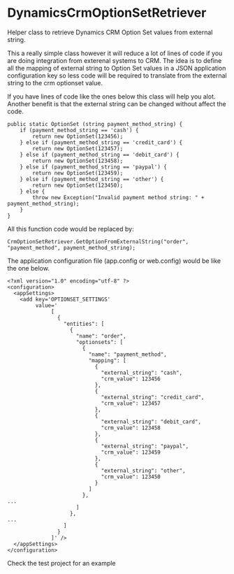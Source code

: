 # DynamicsCrmOptionSetRetriever
Helper class to retrieve Dynamics CRM Option Set values from external string.

This a really simple class however it will reduce a lot of lines of code if you are doing integration from exterenal systems to CRM. The idea is to define all the mapping of external string to Option Set values in a JSON application configuration key so less code will be required to translate from the external string to the crm optionset value.

If you have lines of code like the ones below this class will help you alot.
Another benefit is that the external string can be changed without affect the code.

```
public static OptionSet (string payment_method_string) {
    if (payment_method_string == 'cash') {
        return new OptionSet(123456);
    } else if (payment_method_string == 'credit_card') {
        return new OptionSet(123457);
    } else if (payment_method_string == 'debit_card') {
        return new OptionSet(123458);
    } else if (payment_method_string == 'paypal') {
        return new OptionSet(123459);
    } else if (payment_method_string == 'other') {
        return new OptionSet(123450);
    } else {
		throw new Exception("Invalid payment method string: " + payment_method_string);
	}
}
```

All this function code would be replaced by:
```
CrmOptionSetRetriever.GetOptionFromExternalString("order", "payment_method", payment_method_string);
```

The application configuration file (app.config or web.config) would be like the one below.

```
<?xml version="1.0" encoding="utf-8" ?>
<configuration>
  <appSettings>
    <add key='OPTIONSET_SETTINGS' 
         value='
              [
                {
                  "entities": [
                    {
                      "name": "order",
                      "optionsets": [
                        {
                          "name": "payment_method",
                          "mapping": [
                            {
                              "external_string": "cash",
                              "crm_value": 123456
                            },
                            {
                              "external_string": "credit_card",
                              "crm_value": 123457
                            },
                            {
                              "external_string": "debit_card",
                              "crm_value": 123458
                            },
                            {
                              "external_string": "paypal",
                              "crm_value": 123459
                            },
                            {
                              "external_string": "other",
                              "crm_value": 123450
                            }
                          ]
                        },
...
                      ]
                    },
...
                  ]
                }
              ]' />
  </appSettings>
</configuration>
```

Check the test project for an example
